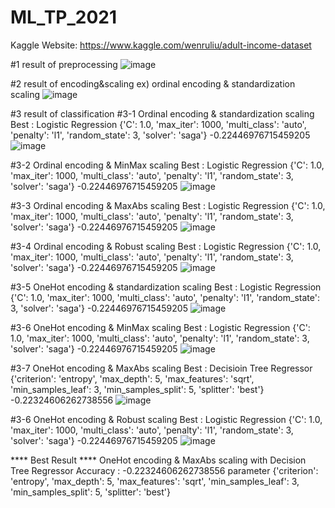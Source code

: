 # ML_TP_2021

Kaggle Website: https://www.kaggle.com/wenruliu/adult-income-dataset

#1 result of preprocessing 
![image](https://user-images.githubusercontent.com/81156796/140601684-074f080a-eef5-4dea-8dfd-65aac26ba486.png)

#2 result of encoding&scaling
  ex) ordinal encoding & standardization scaling
  ![image](https://user-images.githubusercontent.com/81156796/140602045-595b226a-ce92-46cf-b3b3-347e58df3cde.png)

#3 result of classification
  #3-1 Ordinal encoding & standardization scaling
  Best : Logistic Regression {'C': 1.0, 'max_iter': 1000, 'multi_class': 'auto', 'penalty': 'l1', 'random_state': 3, 'solver': 'saga'} -0.22446976715459205
  ![image](https://user-images.githubusercontent.com/81156796/140601737-7a2485e3-d542-40fb-b2ad-ae9a04088f72.png)
  
  #3-2 Ordinal encoding & MinMax scaling
  Best : Logistic Regression {'C': 1.0, 'max_iter': 1000, 'multi_class': 'auto', 'penalty': 'l1', 'random_state': 3, 'solver': 'saga'} -0.22446976715459205
  ![image](https://user-images.githubusercontent.com/81156796/140601772-cd671d42-7d24-4f18-add9-09ba85843e20.png)
  
  #3-3 Ordinal encoding & MaxAbs scaling
  Best : Logistic Regression {'C': 1.0, 'max_iter': 1000, 'multi_class': 'auto', 'penalty': 'l1', 'random_state': 3, 'solver': 'saga'} -0.22446976715459205
  ![image](https://user-images.githubusercontent.com/81156796/140601805-a1b53a1d-94fa-47e3-93c7-587f4a79f3fa.png)
  
  #3-4 Ordinal encoding & Robust scaling
  Best : Logistic Regression {'C': 1.0, 'max_iter': 1000, 'multi_class': 'auto', 'penalty': 'l1', 'random_state': 3, 'solver': 'saga'} -0.22446976715459205
  ![image](https://user-images.githubusercontent.com/81156796/140601827-5067ab83-f3eb-4a57-855e-fc9a72c83a98.png)
  
  #3-5 OneHot encoding & standardization scaling
  Best : Logistic Regression {'C': 1.0, 'max_iter': 1000, 'multi_class': 'auto', 'penalty': 'l1', 'random_state': 3, 'solver': 'saga'} -0.22446976715459205
  ![image](https://user-images.githubusercontent.com/81156796/140601959-35786986-8289-463f-92e7-b4e752d6900b.png)
  
  #3-6 OneHot encoding & MinMax scaling
  Best : Logistic Regression {'C': 1.0, 'max_iter': 1000, 'multi_class': 'auto', 'penalty': 'l1', 'random_state': 3, 'solver': 'saga'} -0.22446976715459205
  ![image](https://user-images.githubusercontent.com/81156796/140601948-09f753c5-35f1-45fe-bc3e-a92ecff78467.png)
  
  #3-7 OneHot encoding & MaxAbs scaling
  Best : Decisioin Tree Regressor {'criterion': 'entropy', 'max_depth': 5, 'max_features': 'sqrt', 'min_samples_leaf': 3, 'min_samples_split': 5, 'splitter': 'best'} -0.22324606262738556
  ![image](https://user-images.githubusercontent.com/81156796/140601924-75e4be50-1810-4af0-8f2f-8b1b7d5a3ebf.png)

  #3-6 OneHot encoding & Robust scaling
  Best : Logistic Regression {'C': 1.0, 'max_iter': 1000, 'multi_class': 'auto', 'penalty': 'l1', 'random_state': 3, 'solver': 'saga'} -0.22446976715459205
  ![image](https://user-images.githubusercontent.com/81156796/140601904-33be010a-1432-4e17-bfc2-8a2b0603ee83.png)
  
  **** Best Result ****
  OneHot encoding & MaxAbs scaling with Decision Tree Regressor Accuracy : -0.22324606262738556
  parameter {'criterion': 'entropy', 'max_depth': 5, 'max_features': 'sqrt', 'min_samples_leaf': 3, 'min_samples_split': 5, 'splitter': 'best'}






